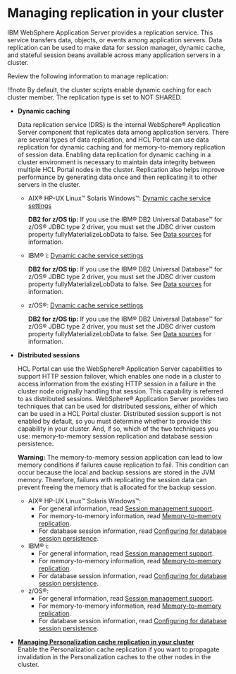 # Managing replication in your cluster

IBM WebSphere Application Server provides a replication service. This service transfers data, objects, or events among application servers. Data replication can be used to make data for session manager, dynamic cache, and stateful session beans available across many application servers in a cluster.

Review the following information to manage replication:

!!!note
    By default, the cluster scripts enable dynamic caching for each cluster member. The replication type is set to NOT SHARED.

-   **Dynamic caching**

    Data replication service (DRS) is the internal WebSphere® Application Server component that replicates data among application servers. There are several types of data replication, and HCL Portal can use data replication for dynamic caching and for memory-to-memory replication of session data. Enabling data replication for dynamic caching in a cluster environment is necessary to maintain data integrity between multiple HCL Portal nodes in the cluster. Replication also helps improve performance by generating data once and then replicating it to other servers in the cluster.

    -   AIX® HP-UX Linux™ Solaris Windows™: [Dynamic cache service settings](http://www-01.ibm.com/support/knowledgecenter/SSAW57_8.5.5/com.ibm.websphere.nd.doc/ae/udyn_rcachesettings.html)

        **DB2 for z/OS tip:** If you use the IBM® DB2 Universal Database™ for z/OS® JDBC type 2 driver, you must set the JDBC driver custom property fullyMaterializeLobData to false. See [Data sources](http://www-01.ibm.com/support/knowledgecenter/SS7K4U_8.5.5/com.ibm.websphere.zseries.doc/ae/cdat_datasor.html) for information.

    -   IBM® i: [Dynamic cache service settings](http://www-01.ibm.com/support/knowledgecenter/SSAW57_8.5.5/com.ibm.websphere.nd.iseries.doc/ae/udyn_rcachesettings.html)

        **DB2 for z/OS tip:** If you use the IBM® DB2 Universal Database™ for z/OS® JDBC type 2 driver, you must set the JDBC driver custom property fullyMaterializeLobData to false. See [Data sources](http://www-01.ibm.com/support/knowledgecenter/SS7K4U_8.5.5/com.ibm.websphere.zseries.doc/ae/cdat_datasor.html) for information.

    -   z/OS®: [Dynamic cache service settings](http://www-01.ibm.com/support/knowledgecenter/SS7K4U_8.5.5/com.ibm.websphere.zseries.doc/ae/udyn_rcachesettings.html)

        **DB2 for z/OS tip:** If you use the IBM® DB2 Universal Database™ for z/OS® JDBC type 2 driver, you must set the JDBC driver custom property fullyMaterializeLobData to false. See [Data sources](http://www-01.ibm.com/support/knowledgecenter/SS7K4U_8.5.5/com.ibm.websphere.zseries.doc/ae/cdat_datasor.html) for information.

-   **Distributed sessions**

    HCL Portal can use the WebSphere® Application Server capabilities to support HTTP session failover, which enables one node in a cluster to access information from the existing HTTP session in a failure in the cluster node originally handling that session. This capability is referred to as distributed sessions. WebSphere® Application Server provides two techniques that can be used for distributed sessions, either of which can be used in a HCL Portal cluster. Distributed session support is not enabled by default, so you must determine whether to provide this capability in your cluster. And, if so, which of the two techniques you use: memory-to-memory session replication and database session persistence.

    **Warning:** The memory-to-memory session application can lead to low memory conditions if failures cause replication to fail. This condition can occur because the local and backup sessions are stored in the JVM memory. Therefore, failures with replicating the session data can prevent freeing the memory that is allocated for the backup session.

    -   AIX® HP-UX Linux™ Solaris Windows™:
        -   For general information, read [Session management support](http://pic.dhe.ibm.com/infocenter/wasinfo/v8r5/topic/com.ibm.websphere.nd.doc/ae/cprs_sesm.html).
        -   For memory-to-memory information, read [Memory-to-memory replication](http://pic.dhe.ibm.com/infocenter/wasinfo/v8r5/topic/com.ibm.websphere.nd.doc/ae/cprs_memory2memory.html).
        -   For database session information, read [Configuring for database session persistence](http://pic.dhe.ibm.com/infocenter/wasinfo/v8r5/topic/com.ibm.websphere.nd.doc/ae/tprs_cnfp.html).
    -   IBM® i:
        -   For general information, read [Session management support](http://pic.dhe.ibm.com/infocenter/wasinfo/v8r5/topic/com.ibm.websphere.nd.doc/ae/cprs_sesm.html).
        -   For memory-to-memory information, read [Memory-to-memory replication](http://pic.dhe.ibm.com/infocenter/wasinfo/v8r5/topic/com.ibm.websphere.nd.doc/ae/cprs_memory2memory.html).
        -   For database session information, read [Configuring for database session persistence](http://pic.dhe.ibm.com/infocenter/wasinfo/v8r5/topic/com.ibm.websphere.nd.doc/ae/tprs_cnfp.html).
    -   z/OS®:
        -   For general information, read [Session management support](http://pic.dhe.ibm.com/infocenter/wasinfo/v8r5/topic/com.ibm.websphere.nd.doc/ae/cprs_sesm.html).
        -   For memory-to-memory information, read [Memory-to-memory replication](http://pic.dhe.ibm.com/infocenter/wasinfo/v8r5/topic/com.ibm.websphere.nd.doc/ae/cprs_memory2memory.html).
        -   For database session information, read [Configuring for database session persistence](http://pic.dhe.ibm.com/infocenter/wasinfo/v8r5/topic/com.ibm.websphere.nd.doc/ae/tprs_cnfp.html).

-   **[Managing Personalization cache replication in your cluster](../../../config_cluster/managing_cluster/managing_cluster_replication/man_pzn_cache.md)**  
Enable the Personalization cache replication if you want to propagate invalidation in the Personalization caches to the other nodes in the cluster.


